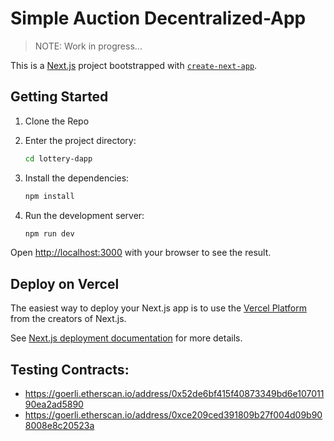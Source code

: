 # Simple Auction Decentralized-App

> NOTE: Work in progress... 

This is a [Next.js](https://nextjs.org/) project bootstrapped with [`create-next-app`](https://github.com/vercel/next.js/tree/canary/packages/create-next-app).

## Getting Started

1. Clone the Repo

2. Enter the project directory:
    ```bash
    cd lottery-dapp
    ```

3. Install the dependencies:
    ```bash
    npm install
    ```

4. Run the development server:
    ```bash
    npm run dev
    ```

Open [http://localhost:3000](http://localhost:3000) with your browser to see the result.

## Deploy on Vercel

The easiest way to deploy your Next.js app is to use the [Vercel Platform](https://vercel.com/new?utm_medium=default-template&filter=next.js&utm_source=create-next-app&utm_campaign=create-next-app-readme) from the creators of Next.js.

See [Next.js deployment documentation](https://nextjs.org/docs/deployment) for more details.

## Testing Contracts:
* https://goerli.etherscan.io/address/0x52de6bf415f40873349bd6e10701190ea2ad5890
* https://goerli.etherscan.io/address/0xce209ced391809b27f004d09b908008e8c20523a